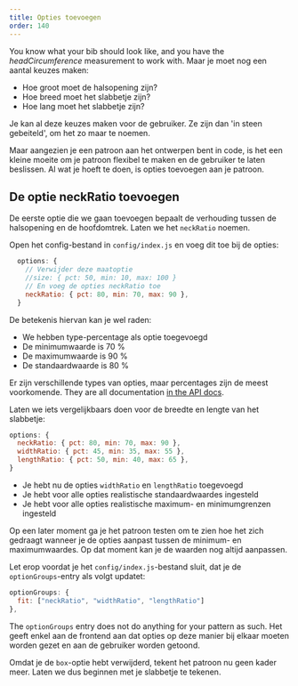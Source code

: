 ```yaml
---
title: Opties toevoegen
order: 140
---
```


You know what your bib should look like, and you have the *headCircumference* measurement to work with. Maar je moet nog een aantal keuzes maken:

 - Hoe groot moet de halsopening zijn?
 - Hoe breed moet het slabbetje zijn?
 - Hoe lang moet het slabbetje zijn?

Je kan al deze keuzes maken voor de gebruiker. Ze zijn dan 'in steen gebeiteld', om het zo maar te noemen.

Maar aangezien je een patroon aan het ontwerpen bent in code, is het een kleine moeite om je patroon flexibel te maken en de gebruiker te laten beslissen. Al wat je hoeft te doen, is opties toevoegen aan je patroon.

## De optie neckRatio toevoegen

De eerste optie die we gaan toevoegen bepaalt de verhouding tussen de halsopening en de hoofdomtrek. Laten we het `neckRatio` noemen.

Open het config-bestand in `config/index.js` en voeg dit toe bij de opties:

```js
  options: {
    // Verwijder deze maatoptie
    //size: { pct: 50, min: 10, max: 100 }
    // En voeg de opties neckRatio toe
    neckRatio: { pct: 80, min: 70, max: 90 }, 
  }
```

De betekenis hiervan kan je wel raden:

 - We hebben type-percentage als optie toegevoegd
 - De minimumwaarde is 70 %
 - De maximumwaarde is 90 %
 - De standaardwaarde is 80 %

<Note>

Er zijn verschillende types van opties, maar percentages zijn de meest voorkomende.
They are all documentation [in the API docs](/api/config#options).

</Note>

Laten we iets vergelijkbaars doen voor de breedte en lengte van het slabbetje:

```js
options: {
  neckRatio: { pct: 80, min: 70, max: 90 }, 
  widthRatio: { pct: 45, min: 35, max: 55 }, 
  lengthRatio: { pct: 50, min: 40, max: 65 }, 
}
```

 - Je hebt nu de opties `widthRatio` en `lengthRatio` toegevoegd
 - Je hebt voor alle opties realistische standaardwaardes ingesteld
 - Je hebt voor alle opties realistische maximum- en minimumgrenzen ingesteld

<Note>

Op een later moment ga je het patroon testen om te zien hoe het zich gedraagt wanneer je de opties aanpast tussen de minimum- en maximumwaardes. Op dat moment kan je de waarden nog altijd aanpassen.

</Note>

Let erop voordat je het `config/index.js`-bestand sluit, dat je de `optionGroups`-entry als volgt updatet:

```js
optionGroups: {
  fit: ["neckRatio", "widthRatio", "lengthRatio"]
},
```

<Note>

The `optionGroups` entry does not do anything for your pattern as such. 
Het geeft enkel aan de frontend aan dat opties op deze manier bij elkaar moeten worden gezet en aan de gebruiker worden getoond.

</Note>

Omdat je de `box`-optie hebt verwijderd, tekent het patroon nu geen kader meer. Laten we dus beginnen met je slabbetje te tekenen.
